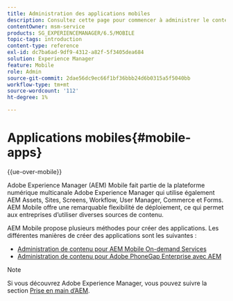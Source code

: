 ```yaml
---
title: Administration des applications mobiles
description: Consultez cette page pour commencer à administrer le contenu des applications mobiles.
contentOwner: msm-service
products: SG_EXPERIENCEMANAGER/6.5/MOBILE
topic-tags: introduction
content-type: reference
exl-id: dc7ba6ad-9df9-4312-a82f-5f3405dea684
solution: Experience Manager
feature: Mobile
role: Admin
source-git-commit: 2dae56dc9ec66f1bf36bbb24d6b0315a5f5040bb
workflow-type: tm+mt
source-wordcount: '112'
ht-degree: 1%

---
```


# Applications mobiles{#mobile-apps}

{{ue-over-mobile}}

Adobe Experience Manager (AEM) Mobile fait partie de la plateforme numérique multicanale Adobe Experience Manager qui utilise également AEM Assets, Sites, Screens, Workflow, User Manager, Commerce et Forms. AEM Mobile offre une remarquable flexibilité de déploiement, ce qui permet aux entreprises d’utiliser diverses sources de contenu.

AEM Mobile propose plusieurs méthodes pour créer des applications. Les différentes manières de créer des applications sont les suivantes :

* [Administration de contenu pour AEM Mobile On-demand Services](/help/mobile/aem-mobile.md)
* [Administration de contenu pour Adobe PhoneGap Enterprise avec AEM](/help/mobile/administer-phonegap.md)

>[!NOTE]
>
>Si vous découvrez Adobe Experience Manager, vous pouvez suivre la section [Prise en main d’AEM](/help/sites-deploying/deploy.md).
